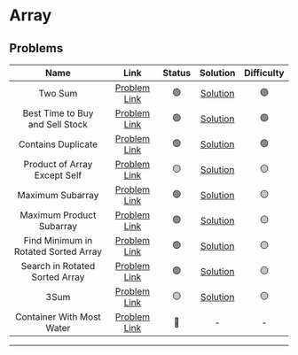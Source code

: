 # Array

## Problems

| Name | Link | Status | Solution | Difficulty |
|:-:|:-:|:-:|:-:|:-:|
| Two Sum  | [Problem Link](https://leetcode.com/problems/two-sum/) |  :green_circle: | [Solution](./two-sum.md) | :green_circle: |
| Best Time to Buy and Sell Stock  | [Problem Link](https://leetcode.com/problems/best-time-to-buy-and-sell-stock/) |  :green_circle: | [Solution](./best-time-to-buy-and-sell-stock.md) | :green_circle: |
| Contains Duplicate  | [Problem Link](https://leetcode.com/problems/contains-duplicate/) |  :green_circle: | [Solution](./contains-duplicate.md) | :green_circle: |
| Product of Array Except Self  | [Problem Link](https://leetcode.com/problems/product-of-array-except-self/) |  :yellow_circle: | [Solution](./product-of-array-except-self.md) | :yellow_circle: |
| Maximum Subarray  | [Problem Link](https://leetcode.com/problems/maximum-subarray/) |  :green_circle: | [Solution](./maximum-subarray.md) | :yellow_circle: |
| Maximum Product Subarray  | [Problem Link](https://leetcode.com/problems/maximum-product-subarray/) |  :green_circle: | [Solution](./maximum-product-subarray.md) | :yellow_circle: |
| Find Minimum in Rotated Sorted Array  | [Problem Link](https://leetcode.com/problems/find-minimum-in-rotated-sorted-array/) |  :green_circle: | [Solution](./find-minimum-in-rotated-sorted-array.md) | :yellow_circle: |
| Search in Rotated Sorted Array  | [Problem Link](https://leetcode.com/problems/search-in-rotated-sorted-array/) |  :green_circle: | [Solution](./search-in-rotated-sorted-array.md) | :yellow_circle: |
| 3Sum  | [Problem Link](https://leetcode.com/problems/3sum/) |  :yellow_circle: | [Solution](./3sum.md)| :yellow_circle: |
| Container With Most Water  | [Problem Link](https://leetcode.com/problems/container-with-most-water/) |  :red_circle: | - | - |

---
